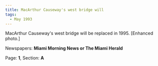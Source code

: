 ```yaml
---  
title: MacArthur Causeway's west bridge will  
tags:  
  - May 1993  
---  
```

  
MacArthur Causeway's west bridge will be replaced in 1995. [Enhanced photo.]  
  
Newspapers: **Miami Morning News or The Miami Herald**  
  
Page: **1**, Section: **A** 
